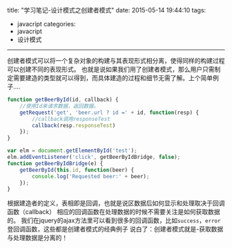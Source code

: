 title: "学习笔记-设计模式之创建者模式"
date: 2015-05-14 19:44:10
tags:
- javacript
categories:
- javacript
- 设计模式
---

创建者模式可以将一个复杂对象的构建与其表现形式相分离，使得同样的构建过程可以创建不同的表现形式。
也就是说如果我们用了创建者模式，那么用户只需制定需要建造的类型就可以得到，而具体建造的过程和细节无需了解。上个简单例子....


```javascript
function getBeerById(id, callback) {
    //使用Id来请求数据，返回数据。
    getRequest('get', 'beer.url ? id =' + id, function(resp) {
        //callback调用responseTest
        callback(resp.responseTest)
    });
}

var elm = document.getElementById('test');
elm.addEventListener('click', getBeerByIdBridge, false);
function getBeerByIdBridge(e) {
    getBeerById(this.id, function(beer) {
        console.log('Requested beer:' + beer);
    });
}
```


根据建造者的定义，表相即是回调，也就是说区数据后如何显示和处理取决于回调函数（callback）
相应的回调函数在处理数据的时候不需要关注是如何获取数据的。
我们在jquery的ajax方法里可以看到很多的回调函数，比如`success`，`error`登回调函数，这些都是创建者模式的经典例子
说白了：创建者模式就是-获取数据与处理数据是分离的！

